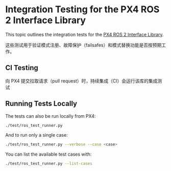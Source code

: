 # Integration Testing for the PX4 ROS 2 Interface Library

This topic outlines the integration tests for the [PX4 ROS 2 Interface Library](../ros2/px4_ros2_interface_lib.md).

这些测试用于验证模式注册、故障保护（failsafes）和模式替换功能是否按预期工作。

## CI Testing

向 PX4 提交拉取请求（pull request）时，持续集成（CI）会运行该库的集成测试

## Running Tests Locally

The tests can also be run locally from PX4:

```sh
./test/ros_test_runner.py
```

And to run only a single case:

```sh
./test/ros_test_runner.py --verbose --case <case>
```

You can list the available test cases with:

```sh
./test/ros_test_runner.py --list-cases
```
